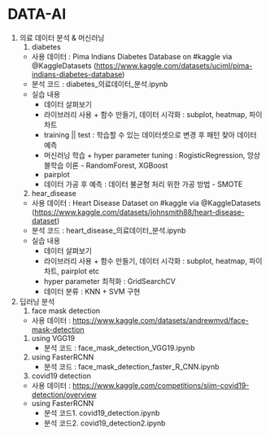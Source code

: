 # DATA-AI

1. 의료 데이터 분석 & 머신러닝 
   01. diabetes
      - 사용 데이터 : Pima Indians Diabetes Database on #kaggle via @KaggleDatasets (https://www.kaggle.com/datasets/uciml/pima-indians-diabetes-database)
      - 분석 코드 : diabetes_의료데이터_분석.ipynb
      - 실습 내용
          - 데이터 살펴보기
          - 라이브러리 사용 + 함수 만들기, 데이터 시각화 : subplot, heatmap, 파이차트
          - training || test : 학습할 수 있는 데이터셋으로 변경 후 패턴 찾아 데이터 예측
          - 머신러닝 학습 + hyper parameter tuning 
            : RogisticRegression, 앙상블학습 이론 - RandomForest, XGBoost
          - pairplot
          - 데이터 가공 후 예측
            : 데이터 불균형 처리 위한 가공 방법 - SMOTE
   02. hear_disease
      - 사용 데이터 : Heart Disease Dataset on #kaggle via @KaggleDatasets (https://www.kaggle.com/datasets/johnsmith88/heart-disease-dataset)
      - 분석 코드 : heart_disease_의료데이터_분석.ipynb
      - 실습 내용
          - 데이터 살펴보기
          - 라이브러리 사용 + 함수 만들기, 데이터 시각화 : subplot, heatmap, 파이차트, pairplot etc
          - hyper parameter 최적화 : GridSearchCV
          - 데이터 분류 : KNN + SVM 구현
 2. 딥러닝 분석
    01. face mask detection
       - 사용 데이터 : https://www.kaggle.com/datasets/andrewmvd/face-mask-detection
      1. using VGG19
         - 분석 코드 : face_mask_detection_VGG19.ipynb
      2. using FasterRCNN
         - 분석 코드 : face_mask_detection_faster_R_CNN.ipynb
    02. covid19 detection
       - 사용 데이터 : https://www.kaggle.com/competitions/siim-covid19-detection/overview 
       - using FasterRCNN
          - 분석 코드1. covid19_detection.ipynb
          - 분석 코드2. covid19_detection2.ipynb
